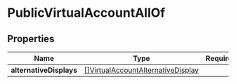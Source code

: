 # PublicVirtualAccountAllOf



## Properties

Name | Type | Required | Description
------------ | ------------- | ------------- | -------------
**alternativeDisplays** | [[]VirtualAccountAlternativeDisplay](VirtualAccountAlternativeDisplay.md) |  | 


